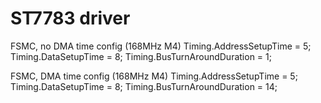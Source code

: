 # ST7783 driver

FSMC, no DMA time config (168MHz M4)
  Timing.AddressSetupTime = 5;
  Timing.DataSetupTime = 8;
  Timing.BusTurnAroundDuration = 1;

FSMC, DMA time config (168MHz M4)
  Timing.AddressSetupTime = 5;
  Timing.DataSetupTime = 8;
  Timing.BusTurnAroundDuration = 14;
  